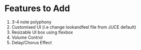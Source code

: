 # Features to Add
1. 3-4 note polyphony
2. Customised UI (i.e change lookandfeel file from JUCE default)
3. Resizable UI box using flexbox 
4. Volume Control 
5. Delay/Chorus Effect 

